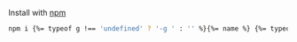 Install with [npm](https://www.npmjs.com/)

```bash
npm i {%= typeof g !== 'undefined' ? '-g ' : '' %}{%= name %} {%= typeof save !== 'undefined' ? '--save' : '--save-dev' %}
```